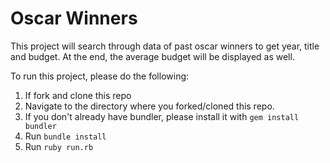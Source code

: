 # Oscar Winners

This project will search through data of past oscar winners to get year, title and budget. At the end, the average budget will be displayed as well.

To run this project, please do the following:

1. If fork and clone this repo
2. Navigate to the directory where you forked/cloned this repo.
3. If you don't already have bundler, please install it with `gem install bundler`
4. Run `bundle install`
5. Run `ruby run.rb`
